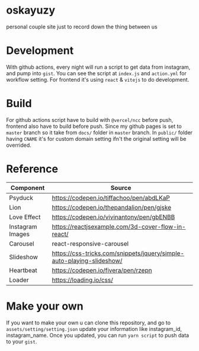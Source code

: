 # oskayuzy

personal couple site just to record down the thing between us

# Development

With github actions, every night will run a script to get data from instagram, and pump into `gist`. You can see the script at `index.js` and `action.yml` for workflow setting. For frontend it's using `react` & `vitejs` to do development.

# Build

For github actions script have to build with `@vercel/ncc` before push, frontend also have to build before push. Since my github pages is set to `master` branch so it take from `docs/` folder in `master` branch. In `public/` folder having `CNAME` it's for custom domain setting ifn't the original setting will be overrided.

# Reference

| Component        | Source                                                                |
| ---------------- | --------------------------------------------------------------------- |
| Psyduck          | https://codepen.io/tiffachoo/pen/abdLKaP                              |
| Lion             | https://codepen.io/thepandalion/pen/gjske                             |
| Love Effect      | https://codepen.io/vivinantony/pen/gbENBB                             |
| Instagram Images | https://reactjsexample.com/3d-cover-flow-in-react/                    |
| Carousel         | react-responsive-carousel                                             |
| Slideshow        | https://css-tricks.com/snippets/jquery/simple-auto-playing-slideshow/ |
| Heartbeat        | https://codepen.io/fivera/pen/rzepn                                   |
| Loader           | https://loading.io/css/                                               |

# Make your own

If you want to make your own u can clone this repository, and go to `assets/setting/setting.json` update your information like instagram_id, instagram_name. Once you updated, you can run `yarn script` to push data to your `gist`.